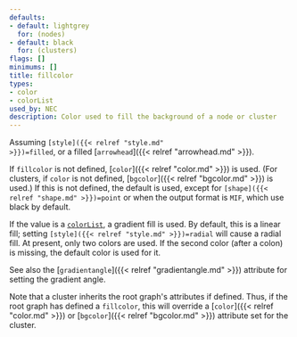 ```yaml
---
defaults:
- default: lightgrey
  for: (nodes)
- default: black
  for: (clusters)
flags: []
minimums: []
title: fillcolor
types:
- color
- colorList
used_by: NEC
description: Color used to fill the background of a node or cluster
---
```

Assuming <code>[style]({{< relref "style.md" >}})=filled</code>, or a filled [`arrowhead`]({{< relref "arrowhead.md" >}}).

If `fillcolor` is not defined, [`color`]({{< relref "color.md" >}}) is
used. (For clusters, if `color` is not defined,
[`bgcolor`]({{< relref "bgcolor.md" >}}) is used.) If this is not defined,
the default is used, except for
<code>[shape]({{< relref "shape.md" >}})=point</code> or when the output
format is `MIF`,
which use black by default.

If the value is a [`colorList`](/docs/attr-types/colorList/), a gradient fill is
used. By default, this is a linear fill; setting <code>[style]({{< relref "style.md" >}})=radial</code> will
cause a radial fill. At present, only two colors are used. If the second
color (after a colon) is missing, the default color is used for it.

See also the [`gradientangle`]({{< relref "gradientangle.md" >}}) attribute
for setting the gradient angle. 

Note that a cluster inherits the root graph's attributes if defined.
Thus, if the root graph has defined a `fillcolor`, this will override a
[`color`]({{< relref "color.md" >}}) or [`bgcolor`]({{< relref "bgcolor.md" >}}) attribute set for the cluster.
